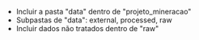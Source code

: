 - Incluir a pasta "data" dentro de "projeto_mineracao"
- Subpastas de "data": external, processed, raw
- Incluir dados não tratados dentro de "raw"


